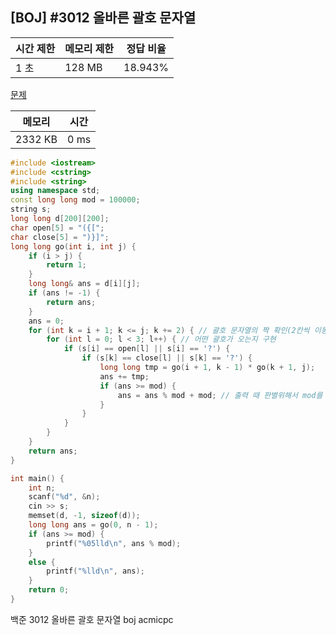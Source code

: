 ## [BOJ] #3012 올바른 괄호 문자열

| 시간 제한 | 메모리 제한 | 정답 비율 |
| --------- | ----------- | --------- |
| 1 초      | 128 MB      | 18.943%   |

[문제](https://www.acmicpc.net/problem/3012)



| 메모리  | 시간 |
| ------- | ---- |
| 2332 KB | 0 ms |

```c++
#include <iostream>
#include <cstring>
#include <string>
using namespace std;
const long long mod = 100000;
string s;
long long d[200][200];
char open[5] = "({[";
char close[5] = ")}]";
long long go(int i, int j) {
	if (i > j) {
		return 1;
	}
	long long& ans = d[i][j];
	if (ans != -1) {
		return ans;
	}
	ans = 0;
	for (int k = i + 1; k <= j; k += 2) { // 괄호 문자열의 짝 확인(2칸씩 이동)
		for (int l = 0; l < 3; l++) { // 어떤 괄호가 오는지 구현
			if (s[i] == open[l] || s[i] == '?') {
				if (s[k] == close[l] || s[k] == '?') {
					long long tmp = go(i + 1, k - 1) * go(k + 1, j);
					ans += tmp;
					if (ans >= mod) {
						ans = ans % mod + mod; // 출력 때 판별위해서 mod를 더해줌
					}
				}
			}
		}
	}
	return ans;
}

int main() {
	int n;
	scanf("%d", &n);
	cin >> s;
	memset(d, -1, sizeof(d));
	long long ans = go(0, n - 1);
	if (ans >= mod) {
		printf("%05lld\n", ans % mod);
	}
	else {
		printf("%lld\n", ans);
	}
	return 0;
}
```





백준 3012 올바른 괄호 문자열 boj acmicpc

